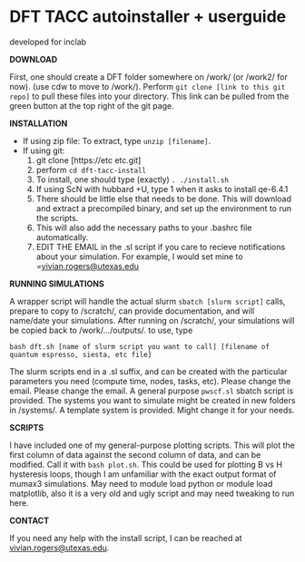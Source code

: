 
DFT TACC autoinstaller + userguide
=========================================================
developed for inclab

**DOWNLOAD**

First, one should create a DFT folder somewhere on /work/ (or /work2/ for now). (use cdw to move to /work/).
Perform `git clone [link to this git repo]` to pull these files into your directory. This link can be pulled from the green button at the top right of the git page. 


**INSTALLATION**
 - If using zip file:
To extract, type `unzip [filename]`.
 - If using git:
    1. git clone [https://etc etc.git]
    2. perform `cd dft-tacc-install` 
    3. To install, one should type (exactly) `. ./install.sh`
    4. If using ScN with hubbard +U, type 1 when it asks to install qe-6.4.1
    5. There should be little else that needs to be done. This will download and extract a precompiled binary, and set up the environment to run the scripts.
    6. This will also add the necessary paths to your .bashrc file automatically.
    7. EDIT THE EMAIL in the .sl script if you care to recieve notifications about your simulation. For example, I would set mine to =vivian.rogers@utexas.edu

**RUNNING SIMULATIONS**

A wrapper script will handle the actual slurm `sbatch [slurm script]` calls, prepare to copy to /scratch/, can provide documentation, and will name/date your simulations.
After running on /scratch/, your simulations will be copied back to /work/.../outputs/.  to use, type

    bash dft.sh [name of slurm script you want to call] [filename of quantum espresso, siesta, etc file]

The slurm scripts end in a .sl suffix, and can be created with the particular parameters you need (compute time, nodes, tasks, etc). Please change the email.
Please change the email.
A general purpose `pwscf.sl` sbatch script is provided.
The systems you want to simulate might be created in new folders in /systems/. A template system is provided. Might change it for your needs.



**SCRIPTS**

I have included one of my general-purpose plotting scripts. This will plot the first column of data against the second column of data, and can be modified.
Call it with `bash plot.sh`. This could be used for plotting B vs H hysteresis loops, though I am unfamiliar with the exact output format of mumax3 simulations. May need to module load python or module load matplotlib, also it is a very old and ugly script and may need tweaking to run here.


**CONTACT**

If you need any help with the install script, I can be reached at vivian.rogers@utexas.edu. 
